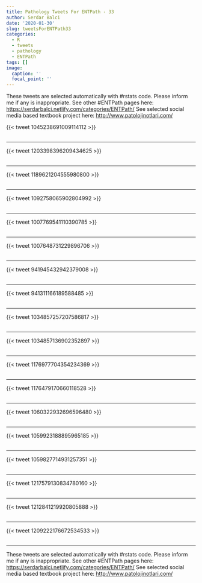 ```yaml
---
title: Pathology Tweets For ENTPath - 33
author: Serdar Balci
date: '2020-01-30'
slug: tweetsForENTPath33
categories:
  - R
  - tweets
  - pathology
  - ENTPath
tags: []
image:
  caption: ''
  focal_point: ''
---
```



These tweets are selected automatically with #rstats code. Please inform me if any is inappropriate.
See other #ENTPath pages here: https://serdarbalci.netlify.com/categories/ENTPath/ 
See selected social media based textbook project here: http://www.patolojinotlari.com/

{{< tweet 1045238691009114112 >}}
<br>
<br>
<hr>
{{< tweet 1203398396209434625 >}}
<br>
<br>
<hr>
{{< tweet 1189621204555980800 >}}
<br>
<br>
<hr>
{{< tweet 1092758065902804992 >}}
<br>
<br>
<hr>
{{< tweet 1007769541110390785 >}}
<br>
<br>
<hr>
{{< tweet 1007648731229896706 >}}
<br>
<br>
<hr>
{{< tweet 941945432942379008 >}}
<br>
<br>
<hr>
{{< tweet 941311166189588485 >}}
<br>
<br>
<hr>
{{< tweet 1034857257207586817 >}}
<br>
<br>
<hr>
{{< tweet 1034857136902352897 >}}
<br>
<br>
<hr>
{{< tweet 1176977704354234369 >}}
<br>
<br>
<hr>
{{< tweet 1176479170660118528 >}}
<br>
<br>
<hr>
{{< tweet 1060322932696596480 >}}
<br>
<br>
<hr>
{{< tweet 1059923188895965185 >}}
<br>
<br>
<hr>
{{< tweet 1059827714931257351 >}}
<br>
<br>
<hr>
{{< tweet 1217579130834780160 >}}
<br>
<br>
<hr>
{{< tweet 1212841219920805888 >}}
<br>
<br>
<hr>
{{< tweet 1209222176672534533 >}}
<br>
<br>
<hr>


These tweets are selected automatically with #rstats code. Please inform me if any is inappropriate.
See other #ENTPath pages here: https://serdarbalci.netlify.com/categories/ENTPath/ 
See selected social media based textbook project here: http://www.patolojinotlari.com/
